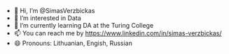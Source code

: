 - 👋 Hi, I’m @SimasVerzbickas
- 👀 I’m interested in Data
- 🌱 I’m currently learning DA at the Turing College
- 📫 You can reach me by  https://www.linkedin.com/in/simas-verzbickas/
- 😄 Pronouns: Lithuanian, Engish, Russian


<!---
SimasVerzbickas/SimasVerzbickas is a ✨ special ✨ repository because its `README.md` (this file) appears on your GitHub profile.
You can click the Preview link to take a look at your changes.
--->

